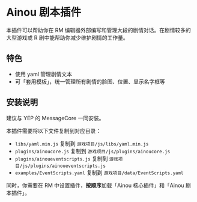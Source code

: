 # Ainou 剧本插件

本插件可以帮助你在 RM 编辑器外部编写和管理大段的剧情对话。在剧情较多的大型游戏或 R 剧中能帮助你减少维护剧情的工作量。

## 特色

* 使用 yaml 管理剧情文本
* 可「套用模板」，统一管理所有剧情的脸图、位置、显示名字框等

## 安装说明

建议与 YEP 的 MessageCore 一同安装。

本插件需要将以下文件复制到对应目录：

* `libs/yaml.min.js` 复制到 `游戏项目/js/libs/yaml.min.js`
* `plugins/ainoucore.js` 复制到 `游戏项目/js/plugins/ainoucore.js`
* `plugins/ainoueventscripts.js` 复制到 `游戏项目/js/plugins/ainoueventscripts.js`
* `examples/EventScripts.yaml` 复制到 `游戏项目/data/EventScripts.yaml`

同时，你需要在 RM 中设置插件，**按顺序**加载「Ainou 核心插件」和「Ainou 剧本插件」。